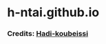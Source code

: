 # h-ntai.github.io


### Credits: [Hadi-koubeissi](https://github.com/Hadi-koubeissi/Discord-bot-website-template)

